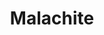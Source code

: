 ---
templateKey: blog-post
featuredpost: false
featuredimage: /assets/Malachite.png
title: Malachite
description: Mineral
testfield: 1104
---